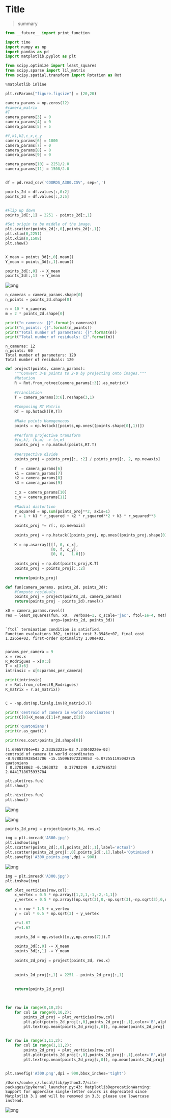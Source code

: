 # Title
> summary


```python
from __future__ import print_function
```

```python
import time
import numpy as np
import pandas as pd
import matplotlib.pyplot as plt

from scipy.optimize import least_squares
from scipy.sparse import lil_matrix
from scipy.spatial.transform import Rotation as Rot

%matplotlib inline

plt.rcParams["figure.figsize"] = (20,20)
```

```python
camera_params = np.zeros(12)
#camera_matrix
#T
camera_params[3] = 0
camera_params[4] = 0
camera_params[5] = 5

#f,k1,k2,c_x,c_y
camera_params[6] = 1000
camera_params[7] = 0
camera_params[8] = 0
camera_params[9] = 0

camera_params[10] = 2251/2.0
camera_params[11] = 1508/2.0


df = pd.read_csv('COORDS_A300.CSV', sep=',')

points_2d = df.values[:,0:2]
points_3d = df.values[:,2:5]


#Flip up down
points_2d[:,1] = 2251 - points_2d[:,1]

#Set origin to be middle of the image.
plt.scatter(points_2d[:,0],points_2d[:,1])
plt.xlim(0,2251)
plt.xlim(0,1508)
plt.show()


X_mean = points_3d[:,0].mean()
Y_mean = points_3d[:,1].mean()

points_3d[:,0] -= X_mean
points_3d[:,1] -= Y_mean

```


![png](/images/A300_files/output_2_0.png)


```python
n_cameras = camera_params.shape[0]
n_points = points_3d.shape[0]

n = 10 * n_cameras
m = 2 * points_2d.shape[0]

print("n_cameras: {}".format(n_cameras))
print("n_points: {}".format(n_points))
print("Total number of parameters: {}".format(n))
print("Total number of residuals: {}".format(m))

```

    n_cameras: 12
    n_points: 60
    Total number of parameters: 120
    Total number of residuals: 120


```python
def project(points, camera_params):
    """Convert 3-D points to 2-D by projecting onto images."""
    #Rotation
    R = Rot.from_rotvec(camera_params[:3]).as_matrix()
    
    #Translation 
    T = camera_params[3:6].reshape(3,1)
    
    #Composing RT Matrix
    RT = np.hstack([R,T])
    
    #Make points Homogeneous
    points = np.hstack([points,np.ones((points.shape[0],1))])
    
    #Perform projective transform
    #(n,k), (k,m) -> (n,m)
    points_proj = np.matmul(points,RT.T)
    
    #perspective divide 
    points_proj = points_proj[:, :2] / points_proj[:, 2, np.newaxis]
    
    f  = camera_params[6]
    k1 = camera_params[7]
    k2 = camera_params[8]
    k3 = camera_params[9]
    
    c_x = camera_params[10]
    c_y = camera_params[11]
    
    #Radial distortion
    r_squared = np.sum(points_proj**2, axis=1)
    r = 1 + k1 * r_squared + k2 * r_squared**2 + k3 * r_squared**3
    
    points_proj *= r[:, np.newaxis]
    
    points_proj = np.hstack([points_proj, np.ones((points_proj.shape[0],1))])
    
    K = np.asarray([[f, 0, c_x],
                    [0, f, c_y],
                    [0, 0,   1.0]])
    
    points_proj = np.dot(points_proj,K.T)
    points_proj = points_proj[:,:2]
    
    return(points_proj)
```

```python
def fun(camera_params, points_2d, points_3d):
    #Compute residuals.
    points_proj = project(points_3d, camera_params)
    return(points_proj - points_2d).ravel()
```

```python
x0 = camera_params.ravel()
res = least_squares(fun, x0,  verbose=1, x_scale='jac', ftol=1e-4, method='lm',loss='linear',
                    args=(points_2d, points_3d))
```

    `ftol` termination condition is satisfied.
    Function evaluations 362, initial cost 3.3946e+07, final cost 1.2265e+02, first-order optimality 1.08e+02.


```python

params_per_camera = 9
x = res.x
R_Rodrigues = x[0:3]
T = x[3:6]
intrinsic = x[6:params_per_camera]

print(intrinsic)
r = Rot.from_rotvec(R_Rodrigues)
R_matrix = r.as_matrix()


C = -np.dot(np.linalg.inv(R_matrix),T)

print('centroid of camera in world coordinates')
print(C[0]+X_mean,C[1]+Y_mean,C[2])

print('quatonians')
print(r.as_quat())

print(res.cost/points_2d.shape[0])

```

    [1.69657784e+03 2.23353222e-03 7.34040220e-02]
    centroid of camera in world coordinates
    -8.978834938543706 -15.150961972229053 -6.072551195042725
    quatonians
    [ 0.37018863 -0.1863872   0.37792249  0.82788573]
    2.0441718675933784


```python
plt.plot(res.fun)
plt.show()

plt.hist(res.fun)
plt.show()

```


![png](/images/A300_files/output_8_0.png)



![png](/images/A300_files/output_8_1.png)


```python
points_2d_proj = project(points_3d, res.x)

img = plt.imread('A300.jpg')        
plt.imshow(img)
plt.scatter(points_2d[:,0],points_2d[:,1],label='Actual')
plt.scatter(points_2d_proj[:,0],points_2d[:,1],label='Optimised')
plt.savefig('A300_points.png',dpi = 900)           

```


![png](/images/A300_files/output_9_0.png)


```python
img = plt.imread('A300.jpg')        
plt.imshow(img)

def plot_verticies(row,col):
    x_vertex = 0.5 * np.array([1,2,1,-1,-2,-1,1])
    y_vertex = 0.5 * np.array([np.sqrt(3),0,-np.sqrt(3),-np.sqrt(3),0,np.sqrt(3),np.sqrt(3)])

    x = row * 1.5 + x_vertex
    y = col * 0.5 * np.sqrt(3) + y_vertex

    x*=1.67
    y*=1.67

    points_3d = np.vstack([x,y,np.zeros(7)]).T
    
    points_3d[:,0] -= X_mean
    points_3d[:,1] -= Y_mean
    
    points_2d_proj = project(points_3d, res.x)
    
    
    points_2d_proj[:,1] = 2251 - points_2d_proj[:,1]
    
    
    return(points_2d_proj)
        


for row in range(0,10,2):
    for col in range(0,10,2):
        points_2d_proj = plot_verticies(row,col)
        plt.plot(points_2d_proj[:,0],points_2d_proj[:,1],color='B',alpha=0.25)
        plt.text(np.mean(points_2d_proj[:,0]), np.mean(points_2d_proj[:,1]), str(row)+','+str(col), horizontalalignment='center',verticalalignment='center')
        

for row in range(1,11,2):
    for col in range(1,11,2):
        points_2d_proj = plot_verticies(row,col)
        plt.plot(points_2d_proj[:,0],points_2d_proj[:,1],color='R',alpha=0.25)
        plt.text(np.mean(points_2d_proj[:,0]), np.mean(points_2d_proj[:,1]), str(row)+','+str(col), horizontalalignment='center',verticalalignment='center')


plt.savefig('A300.png',dpi = 900,bbox_inches='tight')           

```

    /Users/cooke_c/.local/lib/python3.7/site-packages/ipykernel_launcher.py:43: MatplotlibDeprecationWarning: Support for uppercase single-letter colors is deprecated since Matplotlib 3.1 and will be removed in 3.3; please use lowercase instead.



![png](/images/A300_files/output_10_1.png)

